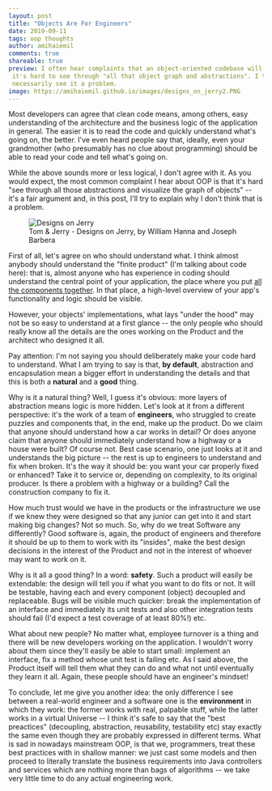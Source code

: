 ```yaml
---
layout: post
title: "Objects Are For Engineers"
date: 2019-09-11
tags: oop thoughts
author: amihaiemil
comments: true
shareable: true
preview: I often hear complaints that an object-oriented codebase will be harder to learn, since
 it's hard to see through "all that object graph and abstractions". I think it's true, but I don't
 necessarily see it a problem.
image: https://amihaiemil.github.io/images/designs_on_jerry2.PNG
---
```


Most developers can agree that clean code means, among others, easy understanding of the architecture and the business logic of the application in general.
The easier it is to read the code and quickly understand what's going on, the better. I've even heard people say that, ideally, even your grandmother (who presumably has no clue about programming)
should be able to read your code and tell what's going on.

While the above sounds more or less logical, I don't agree with it. As you would expect, the most common complaint I hear about OOP is that it's hard "see through
all those abstractions and visualize the graph of objects" -- it's a fair argument and, in this post, I'll try to explain why I don't think that is a problem.

<figure class="articleimg">
 <img src="{{page.image}}" alt="Designs on Jerry">
 <figcaption>
 Tom & Jerry - Designs on Jerry, by  William Hanna and Joseph Barbera
 </figcaption>
</figure>

First of all, let's agree on who should understand what. I think almost anybody should understand the "finite product" (I'm talking about code here): that is,
almost anyone who has experience in coding should understand the central point of your application, the place where you put [all the components together](https://amihaiemil.github.io/2019/06/12/hide-it-all.html).
In that place, a high-level overview of your app's functionality and logic should be visible.

However, your objects' implementations, what lays "under the hood" may not be so easy to understand at a first glance -- the only people who should really know all the details are
the ones working on the Product and the architect who designed it all.

Pay attention: I'm not saying you should deliberately make your code hard to understand. What I am trying to say is that, **by default**, abstraction and encapsulation mean a bigger effort in understanding the details and that this is both
a **natural** and a **good** thing.

Why is it a natural thing? Well, I guess it's obvious: more layers of abstraction means logic is more hidden. Let's look at it from a different perspective: it's the work of a team of **engineers**, who struggled to create puzzles and components that, in the end, make up the product. Do we claim that anyone should understand how a car works in detail? Or does anyone claim that anyone should immediately understand how a highway or a house were built? Of course not. Best case scenario, one just looks at it and understands the big picture -- the rest is up to engineers to understand and fix when broken. It's the way it should be: you want your car properly fixed or enhanced? Take it to service or, depending on complexity, to its original producer. Is there a problem with a highway or a building? Call the construction company to fix it.

How much trust would we have in the products or the infrastructure we use if we knew they were designed so that any junior can get into it and start making big changes? Not so much. So, why do we treat Software any differently?
Good software is, again, the product of engineers and therefore it should be up to them to work with its "insides", make the best design decisions in the interest of the Product and not in the interest of whoever may want to work on it.

Why is it all a good thing? In a word: **safety**. Such a product will easily be extendable: the design will tell you if what you want to do fits or not. It will be testable, having each and every component (object) decoupled and replaceable. Bugs will be visible much quicker: break the implementation of an interface and immediately its unit tests and also other integration tests should fail (I'd expect a test coverage of at least 80%!) etc.

What about new people? No matter what, employee turnover is a thing and there will be new developers working on the application. I wouldn't worry about them since they'll easily be able to
start small: implement an interface, fix a method whose unit test is failing etc. As I said above, the Product itself will tell them what they can do and what not until eventually they learn it all. Again, these people should have an engineer's mindset!

To conclude, let me give you another idea: the only difference I see between a real-world engineer and a software one is the **environment** in which they work: the former works with real, palpable stuff, while the latter works in a virtual Universe --
I think it's safe to say that the "best preactices" (decoupling, abstraction, reusability, testability etc) stay exactly the same even though they are probably expressed in different terms. What is sad in nowadays mainstream OOP, is that
we, programmers, treat these best practices with in shallow manner: we just cast some models and then proceed to literally translate the business requirements into Java controllers and services which are nothing more than bags of algorithms -- we take very little time to do
any actual engineering work.
